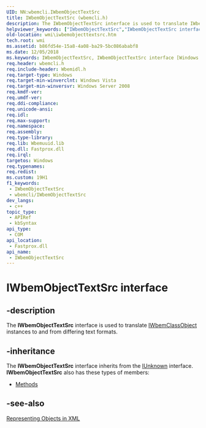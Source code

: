 ```yaml
---
UID: NN:wbemcli.IWbemObjectTextSrc
title: IWbemObjectTextSrc (wbemcli.h)
description: The IWbemObjectTextSrc interface is used to translate IWbemClassObject instances to and from differing text formats.
helpviewer_keywords: ["IWbemObjectTextSrc","IWbemObjectTextSrc interface [Windows Management Instrumentation]","IWbemObjectTextSrc interface [Windows Management Instrumentation]","described","WbemObjectTextSrc","_hmm_iwbemobjecttextsrc","wbemcli/IWbemObjectTextSrc","wmi.iwbemobjecttextsrc"]
old-location: wmi\iwbemobjecttextsrc.htm
tech.root: wmi
ms.assetid: b86fd54e-15a8-4a08-ba29-5bc086ababf8
ms.date: 12/05/2018
ms.keywords: IWbemObjectTextSrc, IWbemObjectTextSrc interface [Windows Management Instrumentation], IWbemObjectTextSrc interface [Windows Management Instrumentation],described, WbemObjectTextSrc, _hmm_iwbemobjecttextsrc, wbemcli/IWbemObjectTextSrc, wmi.iwbemobjecttextsrc
req.header: wbemcli.h
req.include-header: Wbemidl.h
req.target-type: Windows
req.target-min-winverclnt: Windows Vista
req.target-min-winversvr: Windows Server 2008
req.kmdf-ver: 
req.umdf-ver: 
req.ddi-compliance: 
req.unicode-ansi: 
req.idl: 
req.max-support: 
req.namespace: 
req.assembly: 
req.type-library: 
req.lib: Wbemuuid.lib
req.dll: Fastprox.dll
req.irql: 
targetos: Windows
req.typenames: 
req.redist: 
ms.custom: 19H1
f1_keywords:
 - IWbemObjectTextSrc
 - wbemcli/IWbemObjectTextSrc
dev_langs:
 - c++
topic_type:
 - APIRef
 - kbSyntax
api_type:
 - COM
api_location:
 - Fastprox.dll
api_name:
 - IWbemObjectTextSrc
---
```


# IWbemObjectTextSrc interface


## -description

The 
<b>IWbemObjectTextSrc</b> interface is used to translate 
<a href="/windows/desktop/api/wbemcli/nn-wbemcli-iwbemclassobject">IWbemClassObject</a> instances to and from differing text formats.

## -inheritance

The <b xmlns:loc="http://microsoft.com/wdcml/l10n">IWbemObjectTextSrc</b> interface inherits from the <a href="/windows/desktop/api/unknwn/nn-unknwn-iunknown">IUnknown</a> interface. <b>IWbemObjectTextSrc</b> also has these types of members:
<ul>
<li><a href="https://docs.microsoft.com/">Methods</a></li>
</ul>

## -see-also

<b></b>



<a href="/windows/desktop/WmiSdk/representing-objects-in-xml">Representing Objects in XML</a>

